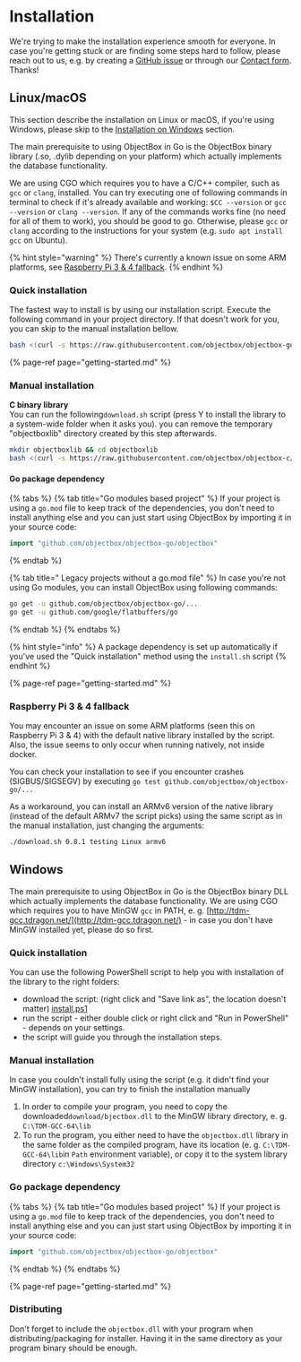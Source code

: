 # Installation

We're trying to make the installation experience smooth for everyone. In case you're getting stuck or are finding some steps hard to follow, please reach out to us, e.g. by creating a [GitHub issue](https://github.com/objectbox/objectbox-go/issues) or through our [Contact form](https://objectbox.io/contact/). Thanks!

## Linux/macOS

This section describe the installation on Linux or macOS, if you're using Windows, please skip to the [Installation on Windows](install.md#windows) section. 

The main prerequisite to using ObjectBox in Go is the ObjectBox binary library \(.so, .dylib depending on your platform\) which actually implements the database functionality. 

We are using CGO which requires you to have a C/C++ compiler, such as `gcc` or `clang`,  installed. You can try executing one of following commands in terminal to check if it's already available and working: `$CC --version` or `gcc --version` or `clang --version`. If any of the commands works fine \(no need for all of them to work\), you should be good to go. Otherwise, please `gcc` or `clang` according to the  instructions for your system \(e.g. `sudo apt install gcc` on Ubuntu\).

{% hint style="warning" %}
There's currently a known issue on some ARM platforms, see [Raspberry Pi 3 & 4 fallback](install.md#raspberry-pi-3-and-4-fallback).
{% endhint %}

### Quick installation

The fastest way to install is by using our installation script. Execute the following command in your project directory. If that doesn't work for you, you can skip to the manual installation bellow.

```bash
bash <(curl -s https://raw.githubusercontent.com/objectbox/objectbox-go/master/install.sh)
```

{% page-ref page="getting-started.md" %}

### Manual installation

**C binary library**  
You can run the following`download.sh` script \(press Y to install the library to a system-wide folder when it asks you\). you can remove the temporary "objectboxlib" directory created by this step afterwards.

```bash
mkdir objectboxlib && cd objectboxlib
bash <(curl -s https://raw.githubusercontent.com/objectbox/objectbox-c/master/download.sh) 0.8.1
```

#### Go package dependency 

{% tabs %}
{% tab title="Go modules based project" %}
If your project is using a `go.mod` file to keep track of the dependencies, you don't need to install anything else and you can just start using ObjectBox by importing it in your source code:

```go
import "github.com/objectbox/objectbox-go/objectbox"
```
{% endtab %}

{% tab title=" Legacy projects without a go.mod file" %}
In case you're not using Go modules, you can install ObjectBox using following commands:

```bash
go get -u github.com/objectbox/objectbox-go/...
go get -u github.com/google/flatbuffers/go
```
{% endtab %}
{% endtabs %}

{% hint style="info" %}
A package dependency is set up automatically if you've used the "Quick installation" method using the `install.sh` script
{% endhint %}

{% page-ref page="getting-started.md" %}

### Raspberry Pi 3 & 4 fallback

You may encounter an issue on some ARM platforms \(seen this on Raspberry Pi 3 & 4\) with the  default native library installed by the script. Also, the issue seems to only occur when running natively, not inside docker.

You can check your installation to see if you encounter crashes \(SIGBUS/SIGSEGV\) by executing `go test github.com/objectbox/objectbox-go/...` 

As a workaround, you can install an ARMv6 version of the native library \(instead of the default ARMv7 the script picks\) using the same script as in the manual installation, just changing the arguments:

```bash
./download.sh 0.8.1 testing Linux armv6
```

## Windows

The main prerequisite to using ObjectBox in Go is the ObjectBox binary DLL which actually implements the database functionality. We are using CGO which requires you to have MinGW `gcc` in PATH, e. g. [http://tdm-gcc.tdragon.net/](http://tdm-gcc.tdragon.net/) - in case you don't have MinGW installed yet, please do so first.

### **Quick installation**

You can use the following PowerShell script to help you with installation of the library to the right folders:

* download the script: \(right click and "Save link as", the location doesn't matter\) [install.ps1](https://raw.githubusercontent.com/objectbox/objectbox-go/master/install.ps1)
* run the script - either double click or right click and "Run in PowerShell" - depends on your settings.
* the script will guide you through the installation steps.

### **Manual installation**

In case you couldn't install fully using the script \(e.g. it didn't find your MinGW installation\), you can try to finish the installation manually

1. In order to compile your program, you need to copy the downloaded`download/bjectbox.dll` to the MinGW library directory, e. g. `C:\TDM-GCC-64\lib`
2. To run the program, you either need to have the `objectbox.dll` library in the same folder as the compiled program, have its location \(e. g. `C:\TDM-GCC-64\lib`in `Path` environment variable\), or copy it to the system library directory `c:\Windows\System32`

### Go package dependency 

{% tabs %}
{% tab title="Go modules based project" %}
If your project is using a `go.mod` file to keep track of the dependencies, you don't need to install anything else and you can just start using ObjectBox by importing it in your source code:

```go
import "github.com/objectbox/objectbox-go/objectbox"
```
{% endtab %}
{% endtabs %}

{% page-ref page="getting-started.md" %}

### Distributing

Don't forget to include the `objectbox.dll` with your program when distributing/packaging for installer. Having it in the same directory as your program binary should be enough.

